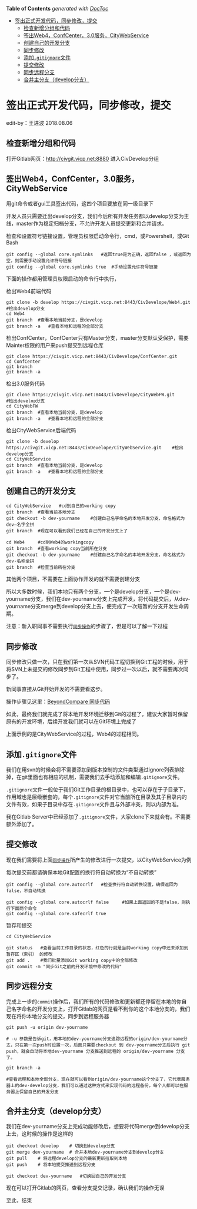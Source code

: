 <!-- START doctoc generated TOC please keep comment here to allow auto update -->
<!-- DON'T EDIT THIS SECTION, INSTEAD RE-RUN doctoc TO UPDATE -->
**Table of Contents**  *generated with [DocToc](https://github.com/thlorenz/doctoc)*

- [签出正式开发代码，同步修改，提交](#%E7%AD%BE%E5%87%BA%E6%AD%A3%E5%BC%8F%E5%BC%80%E5%8F%91%E4%BB%A3%E7%A0%81%E5%90%8C%E6%AD%A5%E4%BF%AE%E6%94%B9%E6%8F%90%E4%BA%A4)
  - [检查新增分组和代码](#%E6%A3%80%E6%9F%A5%E6%96%B0%E5%A2%9E%E5%88%86%E7%BB%84%E5%92%8C%E4%BB%A3%E7%A0%81)
  - [签出Web4，ConfCenter，3.0服务，CityWebService](#%E7%AD%BE%E5%87%BAweb4confcenter30%E6%9C%8D%E5%8A%A1citywebservice)
  - [创建自己的开发分支](#%E5%88%9B%E5%BB%BA%E8%87%AA%E5%B7%B1%E7%9A%84%E5%BC%80%E5%8F%91%E5%88%86%E6%94%AF)
  - [同步修改](#%E5%90%8C%E6%AD%A5%E4%BF%AE%E6%94%B9)
  - [添加`.gitignore`文件](#%E6%B7%BB%E5%8A%A0gitignore%E6%96%87%E4%BB%B6)
  - [提交修改](#%E6%8F%90%E4%BA%A4%E4%BF%AE%E6%94%B9)
  - [同步远程分支](#%E5%90%8C%E6%AD%A5%E8%BF%9C%E7%A8%8B%E5%88%86%E6%94%AF)
  - [合并主分支（develop分支）](#%E5%90%88%E5%B9%B6%E4%B8%BB%E5%88%86%E6%94%AFdevelop%E5%88%86%E6%94%AF)

<!-- END doctoc generated TOC please keep comment here to allow auto update -->

# 签出正式开发代码，同步修改，提交

edit-by：王进波 2018.08.06


## 检查新增分组和代码

打开Gitlab网页：http://civgit.vicp.net:8880  进入CivDevelop分组


## 签出Web4，ConfCenter，3.0服务，CityWebService

用git命令或者gui工具签出代码，这四个项目要放在同一级目录下

开发人员只需要迁出develop分支，我们今后所有开发任务都以develop分支为主线，master作为稳定归档分支，不允许开发人员提交更新和合并请求。

检查和设置符号链接设置，管理员权限启动命令行，cmd，或Powershell，或Git Bash

``` shell
git config --global core.symlinks	#返回true是为正确，返回false ，或返回为空，则需要手动设置允许符号链接
git config --global core.symlinks true	#手动设置允许符号链接
```

下面的操作都用管理员权限启动的命令行中执行，

检出Web4前端代码

```shell
git clone -b develop https://civgit.vicp.net:8443/CivDevelope/Web4.git	#检出develop分支
cd Web4
git branch	#查看本地当前分支，是develop
git branch -a	#查看本地和远程的全部分支
```



检出ConfCenter，ConfCenter只有Master分支，master分支默认受保护，需要Mainter权限的用户来push提交到远程仓库

```shell
git clone https://civgit.vicp.net:8443/CivDevelope/ConfCenter.git	
cd ConfCenter
git branch	
git branch -a	
```



检出3.0服务代码

```shell
git clone https://civgit.vicp.net:8443/CivDevelope/CityWebFW.git		#检出develop分支
cd CityWebFW
git branch	#查看本地当前分支，是develop
git branch -a	#查看本地和远程的全部分支
```



检出CityWebService后端代码

```shell
git clone -b develop https://civgit.vicp.net:8443/CivDevelope/CityWebService.git	#检出develop分支
cd CityWebService 
git branch	#查看本地当前分支，是develop
git branch -a	#查看本地和远程的全部分支
```



## 创建自己的开发分支

```shell
cd CityWebService	#cd到自己的working copy
git branch	#查看当前本地分支
git checkout -b dev-yourname	#创建自己名字命名的本地开发分支，命名格式为dev—名字全拼
git branch	#现在可以看到我们已经在自己的开发分支上了
```

```SHELL
cd Web4		#cd到Web4的workingcopy
git branch	#查看working copy当前所在分支
git checkout -b dev-yourname	#创建自己名字命名的本地开发分支，命名格式为dev-名称全拼
git branch	#检查当前所在分支
```

其他两个项目，不需要在上面协作开发的就不需要创建分支

所以大多数时候，我们本地只有两个分支，一个是develop分支，一个是dev-yourname分支，我们在dev-yourname分支上完成开发，将代码提交后，从dev-yourname分支merge到develop分支上去，便完成了一次短暂的分支开发生命周期。



注意：新入职同事不需要执行[`同步操作`](#%E5%90%8C%E6%AD%A5%E4%BF%AE%E6%94%B9)的步骤了，但是可以了解一下过程

## 同步修改

同步修改只做一次，只在我们第一次从SVN代码工程切换到Git工程的时候，用于将SVN上未提交的修改同步到Git工程中使用，同步过一次以后，就不需要再次同步了。

新同事直接从Git开始开发的不需要看这步。

操作步骤见这里：[BeyondCompare 同步代码](FromSVNToGit/BeyondCompareSync.md)

如此，最终我们就完成了将本地开发环境迁移到Git的过程了，建议大家暂时保留原有的开发环境，后续开发我们就可以在Git环境上完成了

上面示例的是CityWebService的过程，Web4的过程相同。



## 添加`.gitignore`文件

   我们在用svn的时候会将不需要添加到版本控制的文件类型通过ignore列表排除掉，在git里面也有相应的机制，需要我们去手动添加和编辑`.gitignore`文件。

   `.gitignore`文件一般位于我们Git工作目录的根目录中，也可以存在于子目录下，作用域也是层级嵌套的，每个`.gitignore`文件对它当前所在目录及其子目录内的文件有效，如果子目录中存在`.gitignore`文件且与外部冲突，则以内部为准。

   我在Gitlab Server中已经添加了`.gitignore`文件，大家clone下来就会有。不需要额外添加了。

   

## 提交修改

现在我们需要将上面[`同步操作`](#%E5%90%8C%E6%AD%A5%E4%BF%AE%E6%94%B9)所产生的修改进行一次提交，以CityWebService为例

每次提交前都请确保本地Git配置的换行符自动转换为“不自动转换”

```shell
git config --global core.autocrlf 	#检查换行符自动转换设置，确保返回为false，不自动转换

git config --global core.autocrlf false		#如果上面返回的不是false，则执行下面两个命令
git config --global core.safecrlf true
```

暂存和提交

   ```shell
   cd CityWebService
   
   git status	#查看当前工作目录的状态，红色的行就是当前working copy中还未添加到暂存区（索引） 的修改
   git add .	#我们批量添加Git working copy中的全部修改
   git commit -m "同步Git之前的开发环境中修改的代码"
   ```

## 同步远程分支

完成上一步的`commit`操作后，我们所有的代码修改和更新都还停留在本地的你自己名字命名的开发分支上，打开Gitlab的网页是看不到你的这个本地分支的，我们现在将你本地分支的提交，同步到远程服务器

```shell
git push -u origin dev-yourname	

# -u 参数是告诉git，用本地的dev-yourname分支追踪远程的origin/dev-yourname分支，只在第一次push时设置一次，后面只需要checkout 到 dev-yourname分支后执行 git push，就会自动将本地dev-yourname 分支推送到远程的 origin/dev-yourname 分支了。

git branch -a	

#查看远程和本地全部分支，现在就可以看到origin/dev-yourname这个分支了，它代表服务器上的dev-develop分支，我们可以通过这种方式来实现代码的远程备份，每个人都可以在服务器上保留自己的开发分支
```



## 合并主分支（develop分支）

我们在dev-yourname分支上完成功能修改后，想要将代码merge到develop分支上去，这时候的操作是这样的

```shell
git checkout develop	# 切换到develop分支
git merge dev-yourname	# 合并本地dev-yourname分支到develop分支
git pull	# 将远程develop分支的最新更新拉取到本地
git push	# 将本地提交推送到远程分支

git checkout dev-yourname	#切换回自己的开发分支
```

现在可以打开Gitlab的网页，查看分支提交记录，确认我们的操作无误

   

至此，结束
